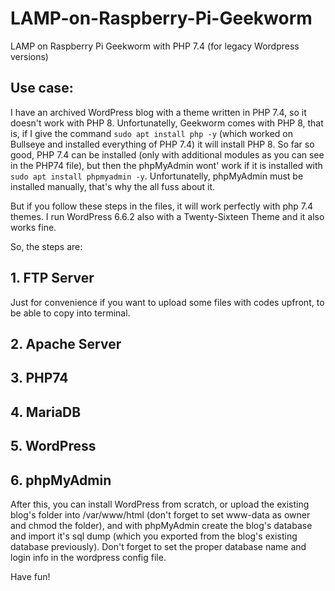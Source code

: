 # LAMP-on-Raspberry-Pi-Geekworm
LAMP on Raspberry Pi Geekworm with PHP 7.4 (for legacy Wordpress versions)

## Use case:

I have an archived WordPress blog with a theme written in PHP 7.4, so it doesn't work with PHP 8. Unfortunatelly, Geekworm comes with PHP 8, that is, if I give the command `sudo apt install php -y` (which worked on Bullseye and installed everything of PHP 7.4) it will install PHP 8. So far so good, PHP 7.4 can be installed (only with additional modules as you can see in the PHP74 file), but then the phpMyAdmin wont' work if it is installed with `sudo apt install phpmyadmin -y`. Unfortunatelly, phpMyAdmin must be installed manually, that's why the all fuss about it.

But if you follow these steps in the files, it will work perfectly with php 7.4 themes. I run WordPress 6.6.2 also with a Twenty-Sixteen Theme and it also works fine.

So, the steps are:

## 1. FTP Server

Just for convenience if you want to upload some files with codes upfront, to be able to copy into terminal.

## 2. Apache Server

## 3. PHP74

## 4. MariaDB

## 5. WordPress

## 6. phpMyAdmin

After this, you can install WordPress from scratch, or upload the existing blog's folder into /var/www/html (don't forget to set www-data as owner and chmod the folder), and with phpMyAdmin create the blog's database and import it's sql dump (which you exported from the blog's existing database previously). Don't forget to set the proper database name and login info in the wordpress config file.

Have fun!
